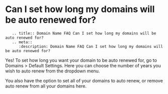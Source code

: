 # Can I set how long my domains will be auto renewed for?

```eval_rst
   .. title:: Domain Name FAQ Can I set how long my domains will be auto renewed for?
   .. meta::
      :description: Domain Name FAQ Can I set how long my domains will be auto renewed for?
```


Yes! To set how long you want your domain to be auto renewed for, go to Domains > Default Settings. Here you can choose the number of years you wish to auto renew from the dropdown menu.

You also have the option to set all of your domains to auto renew, or remove auto renew from all your domains here.

